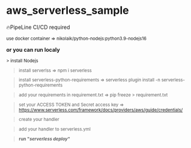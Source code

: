 # aws_serverless_sample
:fire:PipeLine CI/CD required

<sup>
use docker container => nikolaik/python-nodejs:python3.9-nodejs16
</sup>

**or you can run localy**

<sup>
> install Nodejs
  
  
> install serverlss => npm i serverless
  
  
> install serverless-python-requirements => serverless plugin install -n serverless-python-requirements
  
  
> add your requirements in requirement.txt => pip freeze > requirement.txt
  
  
> set your ACCESS TOKEN and Secret access key => https://www.serverless.com/framework/docs/providers/aws/guide/credentials/
  
  
> create your handler
  
  
> add your handler to serverless.yml
  
  
> **run "*serverless deploy*"**
  
  
</sup>
